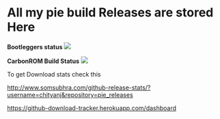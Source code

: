 # All my pie build Releases are stored Here 


**Bootleggers status**  <a href='https://jenkins.revengeos.com/job/Bootleggers/'><img src='https://jenkins.revengeos.com/buildStatus/icon?job=Bootleggers'></a>

**CarbonROM Build Status**   <a href='http://35.196.204.223:8080/job/Carbon/'><img src='http://35.196.204.223:8080/buildStatus/icon?job=Carbon'></a>

To get Download stats check this

http://www.somsubhra.com/github-release-stats/?username=chityanj&repository=pie_releases

https://github-download-tracker.herokuapp.com/dashboard

